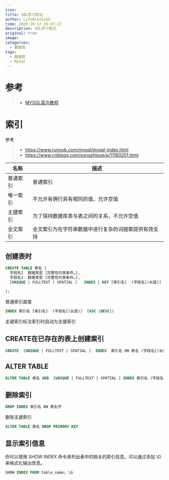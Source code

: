 ```yaml
---
icon: 
title: SQL学习笔记
author: LifeAlsoIsGG
time: 2020-10-12 20:47:17
description: SQL学习笔记
original: true
image: 
categories: 
  - 数据库
tags: 
  - 数据库
  - Mysql
---
```








# 参考

> - [MYSQL菜鸟教程](https://www.runoob.com/mysql/mysql-tutorial.html)

























# 索引

参考

> - https://www.runoob.com/mysql/mysql-index.html
> - https://www.cnblogs.com/songzhixue/p/11160201.html



| 名称     | 描述                                                 |
| -------- | ---------------------------------------------------- |
| 普通索引 | 普通索引                                             |
| 唯一索引 | 不允许有俩行具有相同的值，允许空值                   |
| 主键索引 | 为了保持数据库表与表之间的关系，不允许空值           |
| 全文索引 | 全文索引为在字符串数据中进行复杂的词搜索提供有效支持 |





## 创建表时

```sql
CREATE TABLE 表名 (
  字段名1  数据类型 [完整性约束条件…],
  字段名2  数据类型 [完整性约束条件…],
  [UNIQUE | FULLTEXT | SPATIAL ]   INDEX | KEY [索引名]  (字段名[(长度)]  [ASC |DESC]) 
  
);
```



普通索引直接

```sql
INDEX 索引名 [索引名]  (字段名[(长度)]  [ASC |DESC]) 
```



主键索引标注索引时自动为主键索引





## CREATE在已存在的表上创建索引

```sql
CREATE  [UNIQUE | FULLTEXT | SPATIAL ]  INDEX  索引名 ON 表名 (字段名[(长度)]  [ASC |DESC]) ;
```





## ALTER TABLE

```sql
ALTER TABLE 表名 ADD  [UNIQUE | FULLTEXT | SPATIAL ] INDEX 索引名 (字段名[(长度)]  [ASC |DESC]) ;
```





## 删除索引

```sql
DROP INDEX 索引名 ON 表名字
```

删除主键索引

```sql
ALTER TABLE 表名 DROP PRIMARY KEY
```





## 显示索引信息

你可以使用 SHOW INDEX 命令来列出表中的相关的索引信息。可以通过添加 \G 来格式化输出信息。

```sql
SHOW INDEX FROM table_name; \G
```

